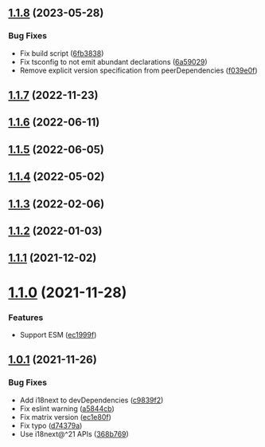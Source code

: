 ## [1.1.8](https://github.com/neet/i18next-cli-language-detector/compare/v1.1.7...v1.1.8) (2023-05-28)


### Bug Fixes

* Fix build script ([6fb3838](https://github.com/neet/i18next-cli-language-detector/commit/6fb3838684c8f316783ac36acdaf1df676226dee))
* Fix tsconfig to not emit abundant declarations ([6a59029](https://github.com/neet/i18next-cli-language-detector/commit/6a59029380f47a20c953b34990f2b8f68f342a3a))
* Remove explicit version specification from peerDependencies ([f039e0f](https://github.com/neet/i18next-cli-language-detector/commit/f039e0f6782677ac8affb703bf15a7f949601b98))

## [1.1.7](https://github.com/neet/i18next-cli-language-detector/compare/v1.1.6...v1.1.7) (2022-11-23)

## [1.1.6](https://github.com/neet/i18next-cli-language-detector/compare/v1.1.5...v1.1.6) (2022-06-11)

## [1.1.5](https://github.com/neet/i18next-cli-language-detector/compare/v1.1.4...v1.1.5) (2022-06-05)

## [1.1.4](https://github.com/neet/i18next-cli-language-detector/compare/v1.1.3...v1.1.4) (2022-05-02)

## [1.1.3](https://github.com/neet/i18next-cli-language-detector/compare/v1.1.2...v1.1.3) (2022-02-06)

## [1.1.2](https://github.com/neet/i18next-cli-language-detector/compare/v1.1.1...v1.1.2) (2022-01-03)

## [1.1.1](https://github.com/neet/i18next-cli-language-detector/compare/v1.1.0...v1.1.1) (2021-12-02)

# [1.1.0](https://github.com/neet/i18next-cli-language-detector/compare/v1.0.1...v1.1.0) (2021-11-28)


### Features

* Support ESM ([ec1999f](https://github.com/neet/i18next-cli-language-detector/commit/ec1999f2038e4078a1a94882066b6d1d31399eba))

## [1.0.1](https://github.com/neet/i18next-cli-language-detector/compare/v1.0.0...v1.0.1) (2021-11-26)


### Bug Fixes

* Add i18next to devDependencies ([c9839f2](https://github.com/neet/i18next-cli-language-detector/commit/c9839f203d4182cd45aabf82f96f596649153f2a))
* Fix eslint warning ([a5844cb](https://github.com/neet/i18next-cli-language-detector/commit/a5844cbea545b3edcf13ec54468ba207c7d064d0))
* Fix matrix version ([ec1e80f](https://github.com/neet/i18next-cli-language-detector/commit/ec1e80fd78de92c4a79ea7396602dccd030c207e))
* Fix typo ([d74379a](https://github.com/neet/i18next-cli-language-detector/commit/d74379ab9b46a8db28f01db96aad3a2b20c9baef))
* Use i18next@^21 APIs ([368b769](https://github.com/neet/i18next-cli-language-detector/commit/368b769f05009dc5486b239db812943e90c5c98d))

